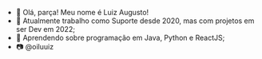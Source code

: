 - 👋 Olá, parça! Meu nome é Luiz Augusto!
- 👀 Atualmente trabalho como Suporte desde 2020, mas com projetos em ser Dev em 2022;
- 🌱 Aprendendo sobre programação em Java, Python e ReactJS;
- :camera: @oiluuiz
